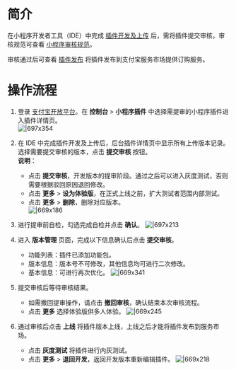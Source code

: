 
# 简介
在小程序开发者工具（IDE）中完成 [插件开发及上传](https://opendocs.alipay.com/mini/plugin/plugin-development) 后，需将插件提交审核，审核规范可查看 [小程序审核规范](https://opendocs.alipay.com/mini/introduce/hftvrq)。

审核通过后可查看 [插件发布](https://opendocs.alipay.com/mini/isv/wwpytr) 将插件发布到支付宝服务市场提供订购服务。

# 操作流程

1. 登录 [支付宝开放平台](https://openhome.alipay.com/platform/home.htm)。在 **控制台** > **小程序插件** 中选择需提审的小程序插件进入插件详情页。   
![|697x354](https://cdn.nlark.com/yuque/0/2022/png/179989/1648452249709-68076ac5-1b1c-4296-9da5-18b4a88abd3a.png)  

1. 在 IDE 中完成插件开发及上传后，后台插件详情页中显示所有上传版本记录。选择需要提交审核的版本，点击 **提交审核** 按钮。<br />
**说明**：
   - 点击 **提交审核**，开发版本的提审阶段。通过之后可以进入灰度测试，否则需要根据驳回原因退回修改。
   - 点击 **更多** > **设为体验版**，在正式上线之前，扩大测试者范围内部测试。
   - 点击 **更多** > **删除**，删除对应版本。  
   ![|669x186](https://cdn.nlark.com/yuque/0/2022/png/179989/1648452472116-8dc33b6e-932d-48f8-8bc2-b57f3ed0bd74.png)

3. 进行提审前自检，勾选完成自检并点击 **确认**。 
![|697x213](https://cdn.nlark.com/yuque/0/2022/png/179989/1648452542710-d7f93742-f1a7-4245-b3b8-02f1d2742575.png) 

3. 进入 **版本管理** 页面，完成以下信息确认后点击 **提交审核**。
   - 功能列表：插件已添加功能包。
   - 版本信息：版本号不可修改，其他信息均可进行二次修改。
   - 基本信息：可进行再次优化。 
   ![|669x341](https://cdn.nlark.com/yuque/0/2021/png/179989/1640944118012-1a23ed8d-f806-4af5-a921-fa2da6bc7204.png) 
5. 提交审核后等待审核结果。
   - 如需撤回提审操作，请点击 **撤回审核**，确认结束本次审核流程。
   - 点击 **更多** 选择体验版供多人体验。 
   ![|669x245](https://cdn.nlark.com/yuque/0/2022/png/179989/1648452689726-72875582-0854-45bc-b4db-cb5e65774c63.png)
6. 通过审核后点击 **上线** 将插件版本上线，上线之后才能将插件发布到服务市场。
   - 点击 **灰度测试** 将插件进行内灰测试。
   - 点击 **更多** > **退回开发**，返回开发版本重新编辑插件。
   ![|669x218](https://cdn.nlark.com/yuque/0/2022/png/179989/1648453773306-dcc1f9ef-2e21-47f4-9e19-c547626b2dae.png) 

